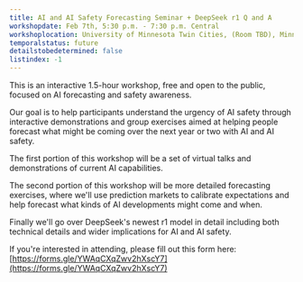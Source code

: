 ```yaml
---
title: AI and AI Safety Forecasting Seminar + DeepSeek r1 Q and A
workshopdate: Feb 7th, 5:30 p.m. - 7:30 p.m. Central
workshoplocation: University of Minnesota Twin Cities, (Room TBD), Minneapolis, MN 55455
temporalstatus: future
detailstobedetermined: false
listindex: -1
---
```


This is an interactive 1.5-hour workshop, free and open to the public, focused
on AI forecasting and safety awareness.

Our goal is to help participants understand the urgency of AI safety through
interactive demonstrations and group exercises aimed at helping people forecast
what might be coming over the next year or two with AI and AI safety.

The first portion of this workshop will be a set of virtual talks and
demonstrations of current AI capabilities.

The second portion of this workshop will be more detailed forecasting exercises,
where we'll use prediction markets to calibrate expectations and help
forecast what kinds of AI developments might come and when.

Finally we'll go over DeepSeek's newest r1 model in detail including both
technical details and wider implications for AI and AI safety.

If you're interested in attending, please fill out this form here:
[https://forms.gle/YWAqCXqZwv2hXscY7](https://forms.gle/YWAqCXqZwv2hXscY7)
